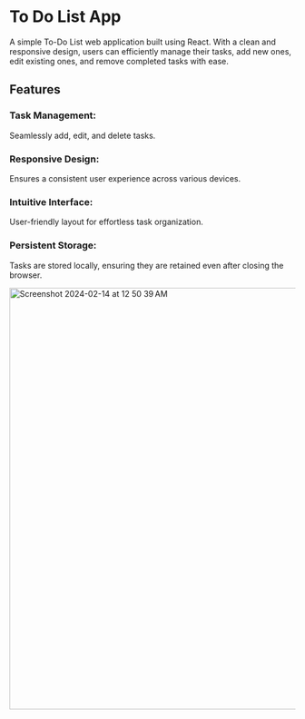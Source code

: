 # To Do List App

A simple To-Do List web application built using React. With a clean and responsive design, users can efficiently manage their tasks, add new ones, edit existing ones, and remove completed tasks with ease.

## Features
### Task Management:  
Seamlessly add, edit, and delete tasks.
### Responsive Design: 
Ensures a consistent user experience across various devices.
### Intuitive Interface: 
User-friendly layout for effortless task organization.
### Persistent Storage: 
Tasks are stored locally, ensuring they are retained even after closing the browser.

<img width="743" alt="Screenshot 2024-02-14 at 12 50 39 AM" src="https://github.com/xavinanegron/ToDoList/assets/146385936/69a72bd5-8242-438b-8418-5238d359ec37">

